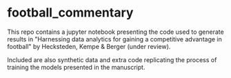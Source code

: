 # football_commentary

This repo contains a jupyter notebook presenting the code used to generate results in "Harnessing data analytics for gaining a competitive advantage in football" by Hecksteden, Kempe & Berger (under review).

Included are also synthetic data and extra code replicating the process of training the models presented in the manuscript. 
